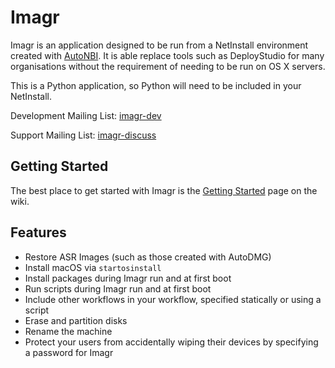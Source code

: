 # Imagr

Imagr is an application designed to be run from a NetInstall environment created with [AutoNBI](https://bitbucket.org/bruienne/autonbi/src). It is able replace tools such as DeployStudio for many organisations without the requirement of needing to be run on OS X servers.

This is a Python application, so Python will need to be included in your NetInstall.

Development Mailing List: [imagr-dev](https://groups.google.com/group/imagr-dev)

Support Mailing List: [imagr-discuss](https://groups.google.com/group/imagr-discuss)

## Getting Started

The best place to get started with Imagr is the [Getting Started](https://github.com/grahamgilbert/imagr/wiki/Getting-Started) page on the wiki.

## Features

* Restore ASR Images (such as those created with AutoDMG)
* Install macOS via `startosinstall`
* Install packages during Imagr run and at first boot
* Run scripts during Imagr run and at first boot
* Include other workflows in your workflow, specified statically or using a script
* Erase and partition disks
* Rename the machine
* Protect your users from accidentally wiping their devices by specifying a password for Imagr
